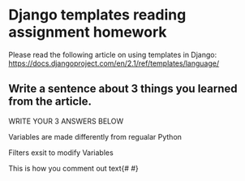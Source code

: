 # Django templates reading assignment homework

Please read the following article on using templates in Django: https://docs.djangoproject.com/en/2.1/ref/templates/language/

## Write a sentence about 3 things you learned from the article. 

WRITE YOUR 3 ANSWERS BELOW

Variables are made differently from regualar Python

Filters exsit to modify Variables

This is how you comment out text{# #}
